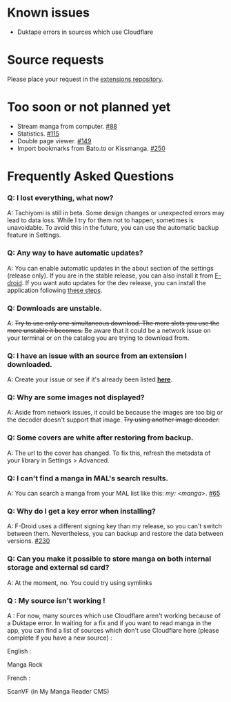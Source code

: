 # Known issues
* Duktape errors in sources which use Cloudflare

# Source requests
Please place your request in the [extensions repository](https://github.com/inorichi/tachiyomi-extensions/issues).

# Too soon or not planned yet

* Stream manga from computer. [#88](https://github.com/inorichi/tachiyomi/issues/88)
* Statistics. [#115](https://github.com/inorichi/tachiyomi/issues/115)
* Double page viewer. [#149](https://github.com/inorichi/tachiyomi/issues/149)
* Import bookmarks from Bato.to or Kissmanga. [#250](https://github.com/inorichi/tachiyomi/issues/250)

# Frequently Asked Questions
### Q: I lost everything, what now?
A: Tachiyomi is still in beta. Some design changes or unexpected errors may lead to data loss. While I try for them not to happen, sometimes is unavoidable. To avoid this in the future, you can use the automatic backup feature in Settings.

### Q: Any way to have automatic updates?
A: You can enable automatic updates in the about section of the settings (release only). If you are in the stable release, you can also install it from [F-droid](https://f-droid.org/repository/browse/?fdid=eu.kanade.tachiyomi). If you want auto updates for the dev release, you can install the application following [these steps](https://github.com/inorichi/tachiyomi/wiki/FDroid-for-dev-versions).

### Q: Downloads are unstable.  
A: ~~Try to use only one simultaneous download. The more slots you use the more unstable it becomes.~~ Be aware that it could be a network issue on your terminal or on the catalog you are trying to download from.

### Q: I have an issue with an source from an extension I downloaded.
A: Create your issue or see if it's already been listed [**here**](https://github.com/inorichi/tachiyomi-extensions/issues).

### Q: Why are some images not displayed?
A: Aside from network issues, it could be because the images are too big or the decoder doesn't support that image. ~~Try using another image decoder.~~

### Q: Some covers are white after restoring from backup.
A: The url to the cover has changed. To fix this, refresh the metadata of your library in Settings > Advanced.

### Q: I can't find a manga in MAL's search results.
A: You can search a manga from your MAL list like this: _my: \<manga\>_. [#65](https://github.com/inorichi/tachiyomi/issues/65)

### Q: Why do I get a key error when installing?
A: F-Droid uses a different signing key than my release, so you can't switch between them. Nevertheless, you can backup and restore the data between versions. [#230](https://github.com/inorichi/tachiyomi/issues/230)

### Q: Can you make it possible to store manga on both internal storage and external sd card?
A: At the moment, no. You could try using symlinks

### Q : My source isn't working ! 

A : For now, many sources which use Cloudflare aren't working because of a Duktape error. In waiting for a fix and if you want to read manga in the app, you can find a list of sources which don't use Cloudflare here (please complete if you have a new source) : 

English : 

Manga Rock

French : 

ScanVF (in My Manga Reader CMS)